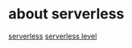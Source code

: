 # about serverless

[serverless](./2025-07-25_Serverless.md)
[serverless level](./2025-07-25_Serverless-level.md)

